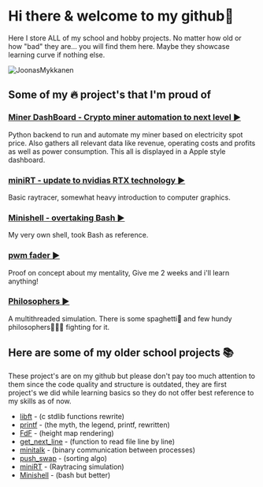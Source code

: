 # Hi there & welcome to my github👋
Here I store ALL of my school and hobby projects. No matter how old or how "bad" they are... you will find them here. Maybe they showcase learning curve if nothing else.

![JoonasMykkanen](https://github-readme-stats.vercel.app/api/top-langs/?username=JoonasMykkanen&layout=compact)


## Some of my 🔥 project's that I'm proud of

### [Miner DashBoard - Crypto miner automation to next level ▶️](https://github.com/JoonasMykkanen/spotprice)
Python backend to run and automate my miner based on electricity spot price. Also gathers all relevant data
like revenue, operating costs and profits as well as power consumption. This all is displayed in a
Apple style dashboard.

### [miniRT - update to nvidias RTX technology ▶️](https://github.com/joonasmykkanen/minirt)
Basic raytracer, somewhat heavy introduction to computer graphics.

### [Minishell - overtaking Bash ▶️](https://github.com/joonasmykkanen/minishell)
My very own shell, took Bash as reference.

### [pwm fader ▶️](https://github.com/joonasmykkanen/pwm_fader)
Proof on concept about my mentality, Give me 2 weeks and i'll learn anything!    

### [Philosophers ▶️](https://github.com/joonasmykkanen/philosophers)
A multithreaded simulation. There is some spaghetti🍝 and few hundy philosophers🧙🏼‍♂️ fighting for it.

## Here are some of my older school projects 📚
These project's are on my github but please don't pay too much attention to them
since the code quality and structure is outdated, they are first project's we did
while learning basics so they do not offer best reference to my skills as of now.
- [libft](https://github.com/joonasmykkanen/libft) - (c stdlib functions rewrite)
- [printf](https://github.com/joonasmykkanen/printf) - (the myth, the legend, printf, rewritten)
- [FdF](https://github.com/joonasmykkanen/fdf) - (height map rendering)
- [get_next_line](https://github.com/joonasmykkanen/get_next_line) - (function to read file line by line)
- [minitalk](https://github.com/joonasmykkanen/minitalk) - (binary communication between processes)
- [push_swap](https://github.com/joonasmykkanen/push_swap) - (sorting algo)
- [miniRT](https://github.com/joonasmykkanen/minirt) - (Raytracing simulation)
- [Minishell](https://github.com/joonasmykkanen/minishell) - (bash but better)

